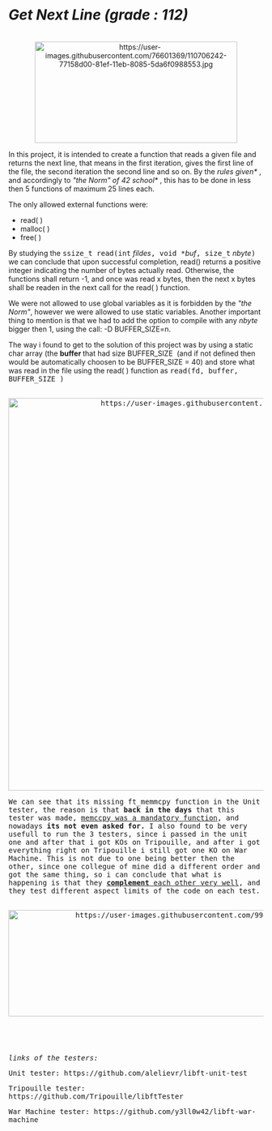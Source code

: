 <h1><strong><em>Get Next Line (grade : 112)</em></strong></h1>
<div align="center"><br /><img src="https://user-images.githubusercontent.com/76601369/110706242-77158d00-81ef-11eb-8085-5da6f0988553.jpg" alt="https://user-images.githubusercontent.com/76601369/110706242-77158d00-81ef-11eb-8085-5da6f0988553.jpg" width="400" height="200" /></div>
<p>In this project, it is intended to create a function that reads a given file and returns the next line, that means in the first iteration, gives the first line of the file, the second iteration the second line and so on. By the <em>rules given* </em>, and accordingly to <em>"the Norm" of 42 school* </em>, this has to be done in less then 5 functions of maximum 25 lines each.</p>
<p>The only allowed external functions were:</p>
<ul>
<li>read( )</li>
<li>malloc( )</li>
<li>free( )</li>
</ul>
<p>By studying the <tt>ssize_t read(int</tt>&nbsp;<em>fildes</em><tt>, void *</tt><em>buf</em><tt>, size_t</tt>&nbsp;<em>nbyte</em><tt>)</tt> we can conclude that upon successful completion, read() returns a positive integer indicating the number of bytes actually read. Otherwise, the functions shall return -1, and once was read x bytes, then the next x bytes shall be readen in the next call for the read( ) function.</p>
<p>We were not allowed to use global variables as it is forbidden by the <em>"the Norm"</em>, however we were allowed to use static variables. Another important thing to mention is that we had to add the option to compile with any&nbsp;<em>nbyte</em> bigger then 1, using the call: -D BUFFER_SIZE=n.</p>
<p>The way i found to get to the solution of this project was by using a static char array (the <b>buffer </b>that had size BUFFER_SIZE&nbsp; (and if not defined then would be automatically choosen to be BUFFER_SIZE&nbsp;= 40) and store what was read in the file using the read( ) function as <tt>read(fd, buffer, BUFFER_SIZE&nbsp;)</p>
<div align="center"><br /><img src="https://user-images.githubusercontent.com/99777188/155604500-d36bd410-714e-4d83-a632-a2c7a1aee0b4.jpg" alt="https://user-images.githubusercontent.com/99777188/155604500-d36bd410-714e-4d83-a632-a2c7a1aee0b4.jpg" width="1200" height="775" /></div>
<p>We can see that its missing ft_memmcpy function in the Unit tester, the reason is that <strong>back in the days</strong> that this tester was made, <u>memccpy was a mandatory function</u>, and nowadays <strong>its not even asked for.</strong> I also found to be very usefull to run the 3 testers, since i passed in the unit one and after that i got KOs on Tripouille, and after i got everything right on Tripouille i still got one KO on War Machine. This is not due to one being better then the other, since one collegue of mine did a different order and got the same thing, so i can conclude that what is happening is that they <u><strong>complement</strong> each other very well</u>, and they test different aspect limits of the code on each test.</p>
<div align="center"><br /><img src="https://user-images.githubusercontent.com/99777188/155854781-cca1bf7a-4372-4a45-b95d-61c401ce6f63.png" alt="https://user-images.githubusercontent.com/99777188/155854781-cca1bf7a-4372-4a45-b95d-61c401ce6f63.png" width="1100" height="210" /></div>
<p>&nbsp;</p>
<p>&nbsp;</p>
<p><em>links of the testers:</em></p>
<p>Unit tester: https://github.com/alelievr/libft-unit-test</p>
<p>Tripouille tester: https://github.com/Tripouille/libftTester</p>
<p>War Machine tester: https://github.com/y3ll0w42/libft-war-machine</p>
